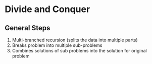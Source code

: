 # Divide and Conquer
## General Steps
1. Multi-branched recursion (splits the data into multiple parts)
2. Breaks problem into multiple sub-problems
3. Combines solutions of sub problems into the solution for original problem